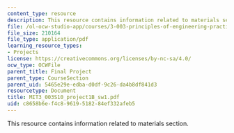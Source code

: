 ```yaml
---
content_type: resource
description: This resource contains information related to materials section.
file: /ol-ocw-studio-app/courses/3-003-principles-of-engineering-practice-spring-2010/c8658b6ef4c89619518284ef332afeb5_MIT3_003S10_project1B_sw1.pdf
file_size: 210164
file_type: application/pdf
learning_resource_types:
- Projects
license: https://creativecommons.org/licenses/by-nc-sa/4.0/
ocw_type: OCWFile
parent_title: Final Project
parent_type: CourseSection
parent_uid: 5465e29e-edba-d0df-9c26-da4b8df841d3
resourcetype: Document
title: MIT3_003S10_project1B_sw1.pdf
uid: c8658b6e-f4c8-9619-5182-84ef332afeb5
---
```

This resource contains information related to materials section.